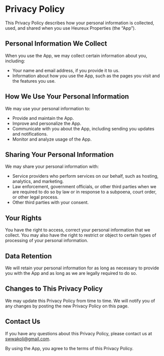 # Privacy Policy

This Privacy Policy describes how your personal information is collected, used, and shared when you use Heureux Properties (the “App”).

## Personal Information We Collect

When you use the App, we may collect certain information about you, including:

- Your name and email address, if you provide it to us.
- Information about how you use the App, such as the pages you visit and the features you use.

## How We Use Your Personal Information

We may use your personal information to:

- Provide and maintain the App.
- Improve and personalize the App.
- Communicate with you about the App, including sending you updates and notifications.
- Monitor and analyze usage of the App.

## Sharing Your Personal Information

We may share your personal information with:

- Service providers who perform services on our behalf, such as hosting, analytics, and marketing.
- Law enforcement, government officials, or other third parties when we are required to do so by law or in response to a subpoena, court order, or other legal process.
- Other third parties with your consent.

## Your Rights

You have the right to access, correct your personal information that we collect. You may also have the right to restrict or object to certain types of processing of your personal information.

## Data Retention

We will retain your personal information for as long as necessary to provide you with the App and as long as we are legally required to do so.

## Changes to This Privacy Policy

We may update this Privacy Policy from time to time. We will notify you of any changes by posting the new Privacy Policy on this page.

## Contact Us

If you have any questions about this Privacy Policy, please contact us at swwakoli@gmail.com.

By using the App, you agree to the terms of this Privacy Policy.
